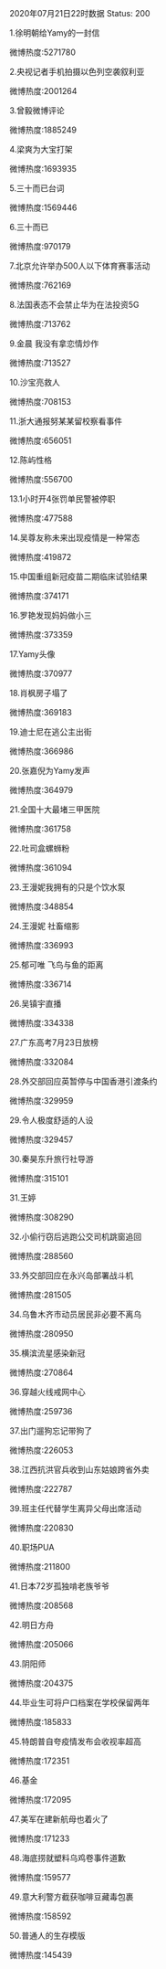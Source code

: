2020年07月21日22时数据
Status: 200

1.徐明朝给Yamy的一封信

微博热度:5271780

2.央视记者手机拍摄以色列空袭叙利亚

微博热度:2001264

3.曾毅微博评论

微博热度:1885249

4.梁爽为大宝打架

微博热度:1693935

5.三十而已台词

微博热度:1569446

6.三十而已

微博热度:970179

7.北京允许举办500人以下体育赛事活动

微博热度:762169

8.法国表态不会禁止华为在法投资5G

微博热度:713762

9.金晨 我没有拿恋情炒作

微博热度:713527

10.沙宝亮救人

微博热度:708153

11.浙大通报努某某留校察看事件

微博热度:656051

12.陈屿性格

微博热度:556700

13.1小时开4张罚单民警被停职

微博热度:477588

14.吴尊友称未来出现疫情是一种常态

微博热度:419872

15.中国重组新冠疫苗二期临床试验结果

微博热度:374171

16.罗艳发现妈妈做小三

微博热度:373359

17.Yamy头像

微博热度:370977

18.肖枫房子塌了

微博热度:369183

19.迪士尼在逃公主出街

微博热度:366986

20.张嘉倪为Yamy发声

微博热度:364979

21.全国十大最堵三甲医院

微博热度:361758

22.吐司盒螺蛳粉

微博热度:361094

23.王漫妮我拥有的只是个饮水泵

微博热度:348854

24.王漫妮 社畜缩影

微博热度:336993

25.郁可唯 飞鸟与鱼的距离

微博热度:336714

26.吴镇宇直播

微博热度:334338

27.广东高考7月23日放榜

微博热度:332084

28.外交部回应英暂停与中国香港引渡条约

微博热度:329959

29.令人极度舒适的人设

微博热度:329457

30.秦昊东升旅行社导游

微博热度:315101

31.王婷

微博热度:308290

32.小偷行窃后逃跑公交司机跳窗追回

微博热度:288560

33.外交部回应在永兴岛部署战斗机

微博热度:281505

34.乌鲁木齐市动员居民非必要不离乌

微博热度:280950

35.横滨流星感染新冠

微博热度:270864

36.穿越火线戒网中心

微博热度:259736

37.出门遛狗忘记带狗了

微博热度:226053

38.江西抗洪官兵收到山东姑娘跨省外卖

微博热度:222787

39.班主任代替学生离异父母出席活动

微博热度:220830

40.职场PUA

微博热度:211800

41.日本72岁孤独啃老族爷爷

微博热度:208568

42.明日方舟

微博热度:205066

43.阴阳师

微博热度:204375

44.毕业生可将户口档案在学校保留两年

微博热度:185833

45.特朗普自夸疫情发布会收视率超高

微博热度:172351

46.基金

微博热度:172095

47.美军在建新航母也着火了

微博热度:171233

48.海底捞就塑料乌鸡卷事件道歉

微博热度:159577

49.意大利警方截获咖啡豆藏毒包裹

微博热度:158592

50.普通人的生存模版

微博热度:145439


